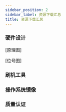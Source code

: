```yaml
---
sidebar_position: 2
sidebar_label: 资源下载汇总
title: 资源下载汇总
---
```


### 硬件设计

[原理图]

[位号图]

### 刷机工具

### 操作系统镜像

### 质量认证

